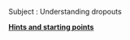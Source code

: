 Subject : Understanding dropouts

[**Hints and starting points**](http://jmlr.org/papers/v15/srivastava14a.html)
